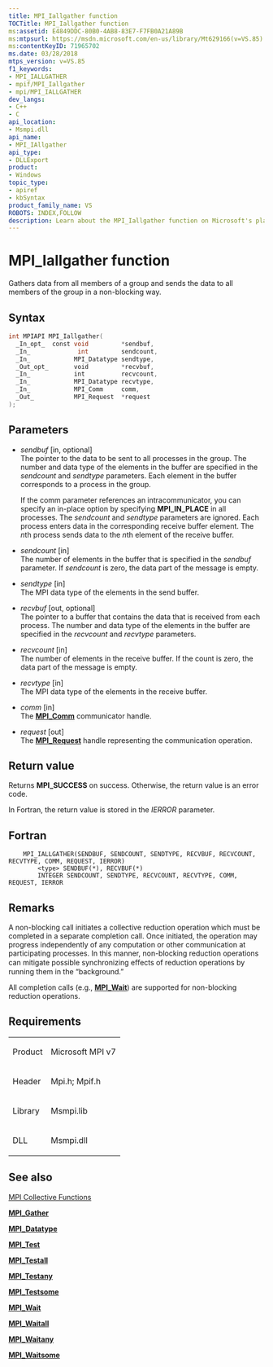 ```yaml
---
title: MPI_Iallgather function
TOCTitle: MPI_Iallgather function
ms:assetid: E4849DDC-80B0-4AB8-83E7-F7FB0A21A89B
ms:mtpsurl: https://msdn.microsoft.com/en-us/library/Mt629166(v=VS.85)
ms:contentKeyID: 71965702
ms.date: 03/28/2018
mtps_version: v=VS.85
f1_keywords:
- MPI_IALLGATHER
- mpif/MPI_Iallgather
- mpi/MPI_IALLGATHER
dev_langs:
- C++
- C
api_location:
- Msmpi.dll
api_name:
- MPI_IAllgather
api_type:
- DLLExport
product:
- Windows
topic_type:
- apiref
- kbSyntax
product_family_name: VS
ROBOTS: INDEX,FOLLOW
description: Learn about the MPI_Iallgather function on Microsoft's platform. This article provides a detailed explanation of its syntax, parameters, and usage.
---
```


# MPI\_Iallgather function

Gathers data from all members of a group and sends the data to all members of the group in a non-blocking way.

## Syntax

``` c++
int MPIAPI MPI_Iallgather(
  _In_opt_  const void         *sendbuf,
  _In_             int         sendcount,
  _In_            MPI_Datatype sendtype,
  _Out_opt_       void         *recvbuf,
  _In_            int          recvcount,
  _In_            MPI_Datatype recvtype,
  _In_            MPI_Comm     comm,
  _Out_           MPI_Request  *request
);
```

## Parameters

  - *sendbuf* \[in, optional\]  
    The pointer to the data to be sent to all processes in the group. The number and data type of the elements in the buffer are specified in the *sendcount* and *sendtype* parameters. Each element in the buffer corresponds to a process in the group.
    
    If the comm parameter references an intracommunicator, you can specify an in-place option by specifying **MPI\_IN\_PLACE** in all processes. The *sendcount* and *sendtype* parameters are ignored. Each process enters data in the corresponding receive buffer element. The *n*th process sends data to the *n*th element of the receive buffer.

  - *sendcount* \[in\]  
    The number of elements in the buffer that is specified in the *sendbuf* parameter. If *sendcount* is zero, the data part of the message is empty.

  - *sendtype* \[in\]  
    The MPI data type of the elements in the send buffer.

  - *recvbuf* \[out, optional\]  
    The pointer to a buffer that contains the data that is received from each process. The number and data type of the elements in the buffer are specified in the *recvcount* and *recvtype* parameters.

  - *recvcount* \[in\]  
    The number of elements in the receive buffer. If the count is zero, the data part of the message is empty.

  - *recvtype* \[in\]  
    The MPI data type of the elements in the receive buffer.

  - *comm* \[in\]  
    The [**MPI\_Comm**](mpi-comm-enumeration.md) communicator handle.

  - *request* \[out\]  
    The [**MPI\_Request**](mpi-comm-enumeration.md) handle representing the communication operation.

## Return value

Returns **MPI\_SUCCESS** on success. Otherwise, the return value is an error code.

In Fortran, the return value is stored in the *IERROR* parameter.

## Fortran

``` FORTRAN
    MPI_IALLGATHER(SENDBUF, SENDCOUNT, SENDTYPE, RECVBUF, RECVCOUNT, RECVTYPE, COMM, REQUEST, IERROR)
        <type> SENDBUF(*), RECVBUF(*)
        INTEGER SENDCOUNT, SENDTYPE, RECVCOUNT, RECVTYPE, COMM, REQUEST, IERROR
```

## Remarks

A non-blocking call initiates a collective reduction operation which must be completed in a separate completion call. Once initiated, the operation may progress independently of any computation or other communication at participating processes. In this manner, non-blocking reduction operations can mitigate possible synchronizing eﬀects of reduction operations by running them in the “background.”

All completion calls (e.g., [**MPI\_Wait**](mpi-wait-function.md)) are supported for non-blocking reduction operations.

## Requirements

<table>
<colgroup>
<col/>
<col/>
</colgroup>
<tbody>
<tr class="odd">
<td><p>Product</p></td>
<td><p>Microsoft MPI v7</p></td>
</tr>
<tr class="even">
<td><p>Header</p></td>
<td>Mpi.h;
Mpif.h</td>
</tr>
<tr class="odd">
<td><p>Library</p></td>
<td>Msmpi.lib</td>
</tr>
<tr class="even">
<td><p>DLL</p></td>
<td>Msmpi.dll</td>
</tr>
</tbody>
</table>


## See also

[MPI Collective Functions](mpi-collective-functions.md)

[**MPI\_Gather**](mpi-gather-function.md)

[**MPI\_Datatype**](mpi-datatype-enumeration.md)

[**MPI\_Test**](mpi-test-function.md)

[**MPI\_Testall**](mpi-testall-function.md)

[**MPI\_Testany**](mpi-testany-function.md)

[**MPI\_Testsome**](mpi-testsome-function.md)

[**MPI\_Wait**](mpi-wait-function.md)

[**MPI\_Waitall**](mpi-waitall-function.md)

[**MPI\_Waitany**](mpi-waitany-function.md)

[**MPI\_Waitsome**](mpi-waitsome-function.md)

